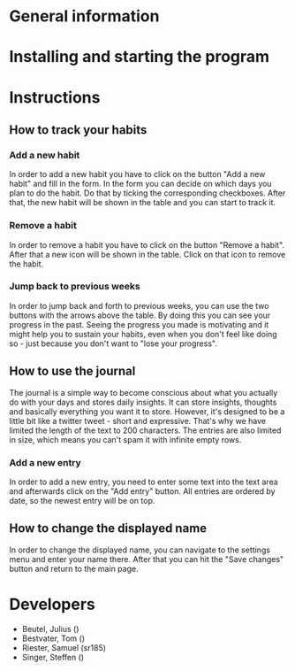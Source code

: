 # General information

# Installing and starting the program

# Instructions
## How to track your habits
### Add a new habit
In order to add a new habit you have to click on the button "Add a new habit" and fill in the form. In the form you can decide on which days you plan to do the habit. Do that by ticking the corresponding checkboxes. After that, the new habit will be shown in the table and you can start to track it.
### Remove a habit
In order to remove a habit you have to click on the button "Remove a habit". After that a new icon will be shown in the table. Click on that icon to remove the habit.
### Jump back to previous weeks
In order to jump back and forth to previous weeks, you can use the two buttons with the arrows above the table. By doing this you can see your progress in the past. Seeing the progress you made is motivating and it might help you to sustain your habits, even when you don't feel like doing so - just because you don't want to "lose your progress".
## How to use the journal
The journal is a simple way to become conscious about what you actually do with your days and stores daily insights. It can store insights, thoughts and basically everything you want it to store. However, it's designed to be a little bit like a twitter tweet - short and expressive. That's why we have limited the length of the text to 200 characters. The entries are also limited in size, which means you can't spam it with infinite empty rows.
### Add a new entry
In order to add a new entry, you need to enter some text into the text area and afterwards click on the "Add entry" button. All entries are ordered by date, so the newest entry will be on top.
## How to change the displayed name
In order to change the displayed name, you can navigate to the settings menu and enter your name there. After that you can hit the "Save changes" button and return to the main page.

# Developers
- Beutel, Julius () 
- Bestvater, Tom ()
- Riester, Samuel (sr185)
- Singer, Steffen ()
